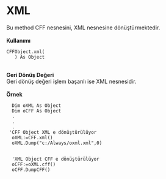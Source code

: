 # XML

Bu method CFF nesnesini, XML nesnesine dönüştürmektedir.\
\
**Kullanımı**

```
CFFObject.xml(
   ) As Object
```

\
**Geri Dönüş Değeri**\
Geri dönüş değeri işlem başarılı ise XML nesnesidir.\
\
**Örnek**

```
  Dim oXML As Object
  Dim oCFF As Object
  .
  .
  .
 'CFF Object XML e dönüştürülüyor
  oXML:=CFF.xml()
  oXML.Dump("c:/Always/oxml.xml",0)
  

  'XML Object CFF e dönüştürülüyor
  oCFF:=oXML.cff()
  oCFF.DumpCFF()
```
